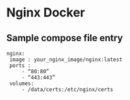 # Nginx Docker

## Sample compose file entry
```
nginx: 
 image : your_nginx_image/nginx:latest 
 ports : 
     - “80:80” 
     - “443:443”
 volumes: 
     - /data/certs:/etc/nginx/certs
```
